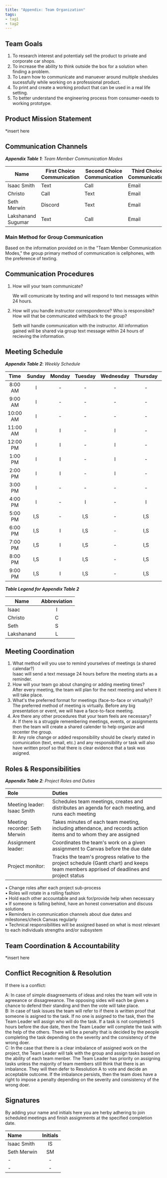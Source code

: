 ```yaml
---
title: "Appendix: Team Organization"
tags:
- tag1
- tag2
---
```


## Team Goals

1. To research  interest and potentialy sell the product to private and corporate car shops.
2. To increase the ability to think outside the box for a solution when finding a problem. 
3. To Learn how to communicate and manuever around multiple shedules sucessfully while working on a professional product. 
4. To print and create a working product that can be used in a real life setting. 
5. To better understand the engineering process from consumer-needs to working prototype. 
 
## Product Mission Statement

*insert here

## Communication Channels

_**Appendix Table 1**: Team Member Communication Modes_

|Name                 | First Choice Communication | Second Choice Communication | Third Choice Communication |
|---------------------|----------------------------|-----------------------------|----------------------------|
|Isaac Smith        |  Text | Call | Email |
|Christo            |  Call | Text | Email |
|Seth Merwin        |  Discord | Text | Email |
|Lakshanand Sugumar |  Text | Call | Email |

### Main Method for Group Communication

Based on the information provided on in the "Team Member Communication Modes," the group primary method of communication is cellphones, with the preference of texting. 
 
## Communication Procedures

1. How will your team communicate?

    We will comunicate by texting and will respond to text messages within 24 hours. 

2. How will you handle instructor correspondence? Who is responsible? How will that be communicated with/back to the group?

    Seth will handle communication with the instructor. All information gained will be shared via group text message within 24 hours of recieving the information. 

## Meeting Schedule

_**Appendix Table 2**: Weekly Schedule_

| Time | Sunday | Monday | Tuesday | Wednesday | Thursday | Friday | Saturday |
| :------: | :----: | :----: | :----: | :----: | :----: | :----: | :-----: |
| 8:00 AM | I   | - | -   | - | -   | -   | - |
| 9:00 AM | I   | - | -   | - | -   | -   | - |
| 10:00 AM | I  | - | -   | - | -   | -   | - |
| 11:00 AM | I  | I | -   | I | -   | -   | - |
| 12:00 PM | I  | I | -   | I | -   | -   | - |
| 1:00 PM | I   | I | -   | I | -   | -   | - |
| 2:00 PM | I   | I | -   | I | -   | -   | - |
| 3:00 PM | I   | - | -   | - | -   | -   | - |
| 4:00 PM | I   | - | I   | - | I   | -   | - |
| 5:00 PM | I,S | - | I,S | - | I,S | -   | I |
| 6:00 PM | I,S | I | I,S | - | I,S |  S  | I,S |
| 7:00 PM | I,S | I | I,S | - | I,S | I,S | I,S |
| 8:00 PM | I,S | I | I,S | - | I,S | I,S | I,S |
| 9:00 PM | I,S | I | I,S | - | I,S | I,S | I,S |

_**Table Legend for Appendix Table 2**_

| Name | Abbreviation |
| ----- | :------: |
| Isaac | I |
| Christo | C |
| Seth | S |
| Lakshanand | L |


## Meeting Coordination

1. What method will you use to remind yourselves of meetings (a shared calendar?)<br>
    Isaac will send a text message 24 hours before the meeting starts as a reminder. 
1. How will your team go about changing or adding meeting times?<br>
    After every meeting, the team will plan for the next meeting and where it will take place. 
1. What's the preferred format for meetings (face-to-face or virtually)?<br>
    The preferred method of meeting is virtually. Before any big presentation or event, we will have a face-to-face meeting. 
1. Are there any other procedures that your team feels are necessary?<br>
    A: If there is a struggle remembering meetings, events, or assignments then the team will create a shared calender to help organize and recenter the group.<br> 
    B: Any role change or added responsibility should be clearly stated in comunication (text, email, etc.) and any responsibility or task will also have written proof so that there is clear evidence that a task was asigned. 

## Roles & Responsibilities

_**Appendix Table 2**: Project Roles and Duties_

| **Role**          | **Duties**                                                                                                                                |
| :---------------- | :---------------------------------------------------------------------------------------------------------------------------------------- |
| Meeting leader: Isaac Smith    | Schedules team meetings, creates and distributes an agenda for each meeting, and runs each meeting                                        |
| Meeting recorder: Seth Merwin  | Takes minutes of each team meeting, including attendance, and records action items and to whom they are assigned                          |
| Assignment leader:  | Coordinates the team's work on a given assignment to Canvas before the due date                                                           |
| Project monitor:    | Tracks the team's progress relative to the project schedule (Gantt chart) and keeps team members apprised of deadlines and project status |

•	Change roles after each project sub-process<br>
•	Roles will rotate in a rolling fashion<br>
•	Hold each other accountable and ask for/provide help when necessary<br>
•	If someone is falling behind, have an honest conversation and discuss solutions<br>
•	Reminders in communication channels about due dates and milestones/check Canvas regularly<br>
•	Technical responsibilities will be assigned based on what is most relevant to each individuals strengths and/or subsystem<br>


## Team Coordination & Accountability

*insert here

## Conflict Recognition & Resolution

If there is a conflict: 

A: In case of simple disagreemants of ideas and roles the team will vote in agreeance or dissagreeance. The opposing sides will each be given a chance to defend their standing and then the vote will take place. 
<br>
B: In case of task issues the team will refer to if there is written proof that someone is asigned to the task. If no one is asigned to the task, then the Team Leader will assign who will do the task. If a task is not completed 5 hours before the due date, then the Team Leader will complete the task with the help of the others. There will be a penalty that is decided by the people completing the task depending on the severity and the consistency of the wrong doer. 
<br>
C: In the case that there is a clear imbalance of assigned work on the project, the Team Leader will talk with the group and assign tasks based on the ability of each team menber. The Team Leader has priority on assigning tasks unless the majority of team members still think that there is an imbalance. They will then defer to Resolution A to vote and decide an acceptable outcome. If the imbalance persists, then the team does have a right to impose a penalty depending on the severity and consistency of the wrong doer. 
<br>


## Signatures

By adding your name and initials here you are herby adhering to join scheduled meetings and finish assignments at the specified completion date. <br>

| Name         | Initials |
| :----------- | :-------: |
|Isaac Smith | IS |
|Seth Merwin | SM |
| - | - |
| - | - |
